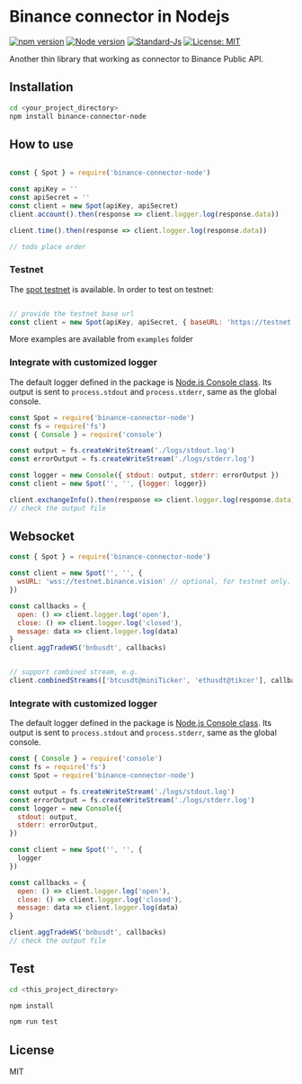 # Binance connector in Nodejs

[![npm version](https://badge.fury.io/js/binance-connector-node.svg)](https://badge.fury.io/js/binance-connecter-node)
[![Node version](https://img.shields.io/node/v/binance-connector-node.svg?style=flat)](http://nodejs.org/download/)
[![Standard-Js](https://img.shields.io/badge/code_style-standard-brightgreen.svg)](https://standardjs.com/)
[![License: MIT](https://img.shields.io/badge/License-MIT-yellow.svg)](https://opensource.org/licenses/MIT)


Another thin library that working as connector to Binance Public API.

## Installation

```bash
cd <your_project_directory>
npm install binance-connector-node
```

## How to use

```javascript

const { Spot } = require('binance-connector-node')

const apiKey = ''
const apiSecret = ''
const client = new Spot(apiKey, apiSecret)
client.account().then(response => client.logger.log(response.data))

client.time().then(response => client.logger.log(response.data))

// todo place order
```

### Testnet

The [spot testnet](https://testnet.binance.vision/) is available. In order to test on testnet:

```javascript

// provide the testnet base url
const client = new Spot(apiKey, apiSecret, { baseURL: 'https://testnet.binance.vision'})
```

More examples are available from `examples` folder

### Integrate with customized logger

The default logger defined in the package is [Node.js Console class](https://nodejs.org/api/console.html). Its output is sent to `process.stdout` and `process.stderr`, same as the global console.

```javascript
const Spot = require('binance-connector-node')
const fs = require('fs')
const { Console } = require('console')

const output = fs.createWriteStream('./logs/stdout.log')
const errorOutput = fs.createWriteStream('./logs/stderr.log')

const logger = new Console({ stdout: output, stderr: errorOutput })
const client = new Spot('', '', {logger: logger})

client.exchangeInfo().then(response => client.logger.log(response.data))
// check the output file

```


## Websocket

```javascript
const { Spot } = require('binance-connector-node')

const client = new Spot('', '', {
  wsURL: 'wss://testnet.binance.vision' // optional, for testnet only. By default on production
})

const callbacks = {
  open: () => client.logger.log('open'),
  close: () => client.logger.log('closed'),
  message: data => client.logger.log(data)
}
client.aggTradeWS('bnbusdt', callbacks)


// support combined stream, e.g.
client.combinedStreams(['btcusdt@miniTicker', 'ethusdt@tikcer'], callbacks)
```

### Integrate with customized logger

The default logger defined in the package is [Node.js Console class](https://nodejs.org/api/console.html). Its output is sent to `process.stdout` and `process.stderr`, same as the global console.

```javascript
const { Console } = require('console')
const fs = require('fs')
const Spot = require('binance-connector-node')

const output = fs.createWriteStream('./logs/stdout.log')
const errorOutput = fs.createWriteStream('./logs/stderr.log')
const logger = new Console({
  stdout: output,
  stderr: errorOutput,
})

const client = new Spot('', '', {
  logger
})

const callbacks = {
  open: () => client.logger.log('open'),
  close: () => client.logger.log('closed'),
  message: data => client.logger.log(data)
}

client.aggTradeWS('bnbusdt', callbacks)
// check the output file

```


## Test

```bash
cd <this_project_directory>

npm install

npm run test

```

## License
MIT

